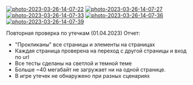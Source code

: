 <a href="https://ibb.co/tpTPCLZ"><img src="https://i.ibb.co/tpTPCLZ/photo-2023-03-26-14-07-22.jpg" alt="photo-2023-03-26-14-07-22" border="0"></a>
<a href="https://ibb.co/M8SzFPM"><img src="https://i.ibb.co/M8SzFPM/photo-2023-03-26-14-07-27.jpg" alt="photo-2023-03-26-14-07-27" border="0"></a>
<a href="https://ibb.co/zVvSHSs"><img src="https://i.ibb.co/zVvSHSs/photo-2023-03-26-14-07-33.jpg" alt="photo-2023-03-26-14-07-33" border="0"></a>
<a href="https://ibb.co/V3Y0BR5"><img src="https://i.ibb.co/V3Y0BR5/photo-2023-03-26-14-07-36.jpg" alt="photo-2023-03-26-14-07-36" border="0"></a>
<a href="https://ibb.co/nj1q2SV"><img src="https://i.ibb.co/nj1q2SV/photo-2023-03-26-14-07-39.jpg" alt="photo-2023-03-26-14-07-39" border="0"></a>

Повторная проверка по утечкам (01.04.2023)
Отчет:
- "Прокликаны" все страницы и элементы на страницах
- Каждая страница проверена на переход с другой страницы и вход по url
- Все тесты сделаны на светлой и темной теме
- Больше ~40 мегабайт не загружает ни на одной странице.
- В игре утечек не обнаружено при разных сценариях
